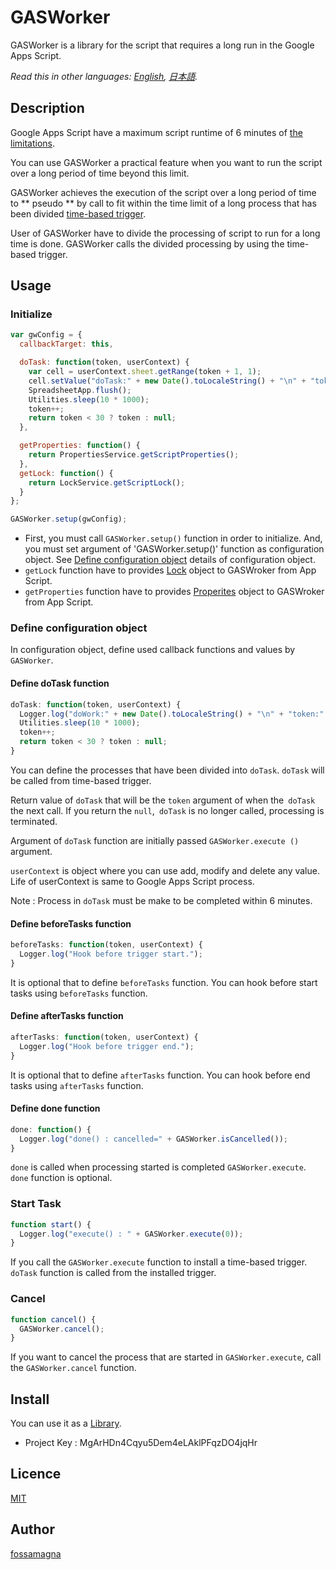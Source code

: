 GASWorker
====

GASWorker is a library for the script that requires a long run in the Google Apps Script.

*Read this in other languages: [English](README.md), [日本語](README.ja.md).*

## Description

Google Apps Script have a maximum script runtime of 6 minutes of [the limitations](https://developers.google.com/apps-script/guides/services/quotas#current_limitations).

You can use GASWorker a practical feature when you want to run the script over a long period of time beyond this limit.

GASWorker achieves the execution of the script over a long period of time to ** pseudo ** by call to fit within the time limit of a long process that has been divided [time-based trigger](https://developers.google.com/apps-script/guides/triggers/installable#time-driven_triggers).

User of GASWorker have to divide the processing of script to run for a long time is done.
GASWorker calls the divided processing by using the time-based trigger.

## Usage

### Initialize

```javascript
var gwConfig = {
  callbackTarget: this,

  doTask: function(token, userContext) {
    var cell = userContext.sheet.getRange(token + 1, 1);
    cell.setValue("doTask:" + new Date().toLocaleString() + "\n" + "token:" + token);
    SpreadsheetApp.flush();
    Utilities.sleep(10 * 1000);
    token++;
    return token < 30 ? token : null;
  },

  getProperties: function() {
    return PropertiesService.getScriptProperties();
  },
  getLock: function() {
    return LockService.getScriptLock();
  }
};

GASWorker.setup(gwConfig);
```
* First, you must call `GASWorker.setup()` function in order to initialize. And, you must set argument of 'GASWorker.setup()' function as configuration object.
See [Define configuration object](#configObject) details of configuration object.
* `getLock` function have to provides [Lock](https://developers.google.com/apps-script/reference/lock/lock) object to GASWroker from App Script.
* `getProperties` function have to provides [Properites](https://developers.google.com/apps-script/reference/properties/) object to GASWroker from App Script.

### <a name="configObject"> Define configuration object

In configuration object, define used callback functions and values by `GASWorker`.

#### Define doTask function

```javascript
doTask: function(token, userContext) {
  Logger.log("doWork:" + new Date().toLocaleString() + "\n" + "token:" + token);
  Utilities.sleep(10 * 1000);
  token++;
  return token < 30 ? token : null;
}
```

You can define the processes that have been divided into `doTask`.
`doTask` will be called from time-based trigger.

Return value of `doTask` that will be the `token` argument of when the` doTask` the next call.
If you return the `null`,` doTask` is no longer called, processing is terminated.

Argument of `doTask` function are initially passed `GASWorker.execute ()` argument.

`userContext` is object where you can use add, modify and delete any value.
Life of userContext is same to Google Apps Script process.

Note : Process in `doTask` must be make to be completed within 6 minutes.

#### Define beforeTasks function

```javascript
beforeTasks: function(token, userContext) {
  Logger.log("Hook before trigger start.");
}
```

It is optional that to define `beforeTasks` function.
You can hook before start tasks using `beforeTasks` function.

#### Define afterTasks function

```javascript
afterTasks: function(token, userContext) {
  Logger.log("Hook before trigger end.");
}
```

It is optional that to define `afterTasks` function.
You can hook before end tasks using `afterTasks` function.

#### Define done function

```javascript
done: function() {
  Logger.log("done() : cancelled=" + GASWorker.isCancelled());
}
```

`done` is called when processing started is completed `GASWorker.execute`.
`done` function is optional.

### Start Task

```javascript
function start() {
  Logger.log("execute() : " + GASWorker.execute(0));
}
```

If you call the `GASWorker.execute` function to install a time-based trigger.
`doTask` function is called from the installed trigger.

### Cancel

```javascript
function cancel() {
  GASWorker.cancel();
}
```

If you want to cancel the process that are started in `GASWorker.execute`, call the `GASWorker.cancel` function.

## Install

You can use it as a [Library](https://developers.google.com/apps-script/guide_libraries).

* Project Key : MgArHDn4Cqyu5Dem4eLAklPFqzDO4jqHr

## Licence

[MIT](LICENCE.txt)

## Author

[fossamagna](https://github.com/fossamagna)
